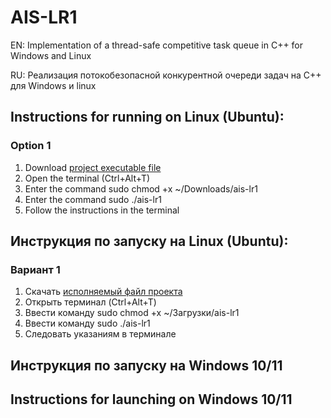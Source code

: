 # AIS-LR1
EN: Implementation of a thread-safe competitive task queue in C++ for Windows and Linux

RU: Реализация потокобезопасной конкурентной очереди задач на С++ для Windows и linux

## Instructions for running on Linux (Ubuntu):
### Option 1
1) Download [project executable file](https://github.com/Vasiliy-Korneev/AIS-LR1/blog/main/aisa-lr1 )
2) Open the terminal (Ctrl+Alt+T)
3) Enter the command
   <tab><tab>sudo chmod +x ~/Downloads/ais-lr1
5) Enter the command
   <tab><tab>sudo ./ais-lr1
7) Follow the instructions in the terminal
## Инструкция по запуску на Linux (Ubuntu):
### Вариант 1
1) Скачать [исполняемый файл проекта](https://github.com/Vasilii-Korneev/AIS-LR1/blob/main/ais-lr1)
2) Открыть терминал (Ctrl+Alt+T)
3) Ввести команду
   <tab><tab>sudo chmod +x ~/Загрузки/ais-lr1
5) Ввести команду
   <tab><tab>sudo ./ais-lr1
7) Следовать указаниям в терминале
## Инструкция по запуску на Windows 10/11

## Instructions for launching on Windows 10/11
